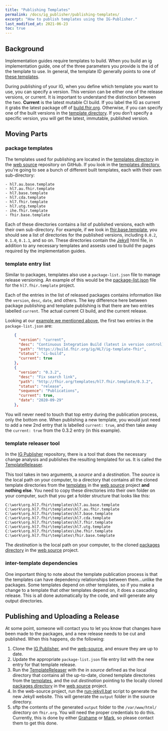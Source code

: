 ```yaml
---
title: "Publishing Templates"
permalink: /docs/ig_publisher/publishing-templates/
excerpt: "How to publish templates using the IG-Publisher."
last_modified_at: 2021-06-23
toc: true
---
```

## Background
Implementation guides require templates to build. When you build an ig implementation guide, one of the three parameters
you provide is the id of the template to use. In general, the template ID generally points to one of 
[these templates][Link-GithubTemplatesDirectory].

During publishing of your IG, when you define which template you want to use, you can specify a version. This version can
be either one of the release versions, or current. It is important to understand the distinction between the two. 
**Current** is the latest mutable CI build. If you label the IG as current it grabs the latest package off of 
[build.fhir.org][Link-BuildFhirOrg]. Otherwise, if you can specify one of the built versions in the 
[template directory][Link-GithubTemplatesDirectory]. If you don’t specify a specific version, you will get the latest,
immutable, published version.

## Moving Parts

### package templates

The templates used for publishing are located in the [templates directory][Link-GithubTemplatesDirectory] in the 
[web source][Link-GithubWebSource] repository on GitHub. If you look in the [templates directory][Link-GithubTemplatesDirectory],
you're going to see a bunch of different built templates, each with their own sub-directory:
```
- hl7.au.base.template
- hl7.au.fhir.template
- hl7.base.template
- hl7.cda.template
- hl7.fhir.template
- hl7.utg.template
- ihe.fhir.template
- fhir.base.template
```
Each of these directories contains a list of published versions, each with their own sub-directory. For example, if we
look in [fhir.base.template][Link-GithubFhirBaseTemplateDir], you should see a list of directories for the published
versions, including `0.0.2`, `0.1.0`, `0.1.1`, and so on. These directories contain the [Jekyll][Link-Jekyll] html file,
in addition to any necessary templates and assests used to build the pages required by the implementation guides.

### template entry list

Similar to packages, templates also use a `package-list.json` file to manage release versioning. An example of this 
would be the [package-list.json][Link-GithubPackageListJsonHl7Fhir] file for the `hl7.fhir.template` project.

Each of the entries in the list of released packages contains information like the `version`, `desc`, `date`, and others.
The key difference here between package publishing and template publishing is that there are two entries labelled 
`current`. The actual current CI build, and the current release.

Looking at our [example we mentioned above][Link-GithubPackageListJsonHl7Fhir], the first two entries in the 
`package-list.json` are:
```json
    {
      "version": "current",
      "desc": "Continuous Integration Build (latest in version control)",
      "path": "https://build.fhir.org/ig/HL7/ig-template-fhir",
      "status": "ci-build",
      "current": true
    },
    {
      "version": "0.3.2",
      "desc": "Fix search link",
      "path": "http://fhir.org/templates/hl7.fhir.template/0.3.2",
      "status": "release",
      "sequence": "Publications",
      "current": true,
      "date": "2020-09-29"
    },
```
You will never need to touch that top entry during the publication process, only the bottom one. When publishing a new
template, you would just need to add a new 2nd entry that is labelled `current: true`, and then take away the 
`current: true` from the 0.3.2 entry (in this example).

### template releaser tool

In the [IG Publisher][Link-GithubIgPublisherRepo] repository, there is a tool that does the necessary change analysis
and publishes the resulting templated for us. It is called the [TemplateReleaser][Link-GithubTemplateReleaser].

This tool takes in two arguments, a _source_ and a _destination_. The _source_ is the local path on your computer, to
a directory that contains all the cloned template directories from the [templates][Link-GithubTemplatesDirectory] in 
the [web source][Link-GithubWebSource] project **and nothing else**. You need to copy these directories into their own 
folder on your computer, such that you get a folder structure that looks like this:
```
C:\work\org.hl7.fhir\templates\hl7.au.base.template
C:\work\org.hl7.fhir\templates\hl7.au.fhir.template
C:\work\org.hl7.fhir\templates\hl7.base.template
C:\work\org.hl7.fhir\templates\hl7.cda.template
C:\work\org.hl7.fhir\templates\hl7.fhir.template
C:\work\org.hl7.fhir\templates\hl7.utg.template
C:\work\org.hl7.fhir\templates\ihe.fhir.template
C:\work\org.hl7.fhir\templates\fhir.base.template
```
The _destination_ is the local path on your computer, to the cloned 
[packages directory][Link-GithubWebSourcePackagesDirectory] in the [web source][Link-GithubWebSource] project.

### inter-template dependencies
One important thing to note about the template publication process is that the templates can have dependency 
relationships between them...unlike the packages. Some templates depend on other templates, so if you make a change to 
a template that other templates depend on, it does a cascading release. This is all done automatically by the code, and 
will generate any output directories.

## Publishing and Uploading a Release

At some point, someone will contact you to let you know that changes have been made to the packages, and a new release
needs to be cut and published. When this happens, do the following:

1. Clone the [IG Publisher][Link-GithubIgPublisherRepo], and the [web-source][Link-GithubWebSource], and ensure they
   are up to date.
2. Update the appropriate `package-list.json` file entry list with the new entry for that template release.
3. Run the [TemplateReleaser][Link-GithubTemplateReleaser] with the in _source_ defined as the local
   directory that contains all the up-to-date, cloned template directories from the 
   [templates][Link-GithubTemplatesDirectory], and the out _destination_ pointing
   to the locally cloned [packages directory][Link-GithubWebSourcePackagesDirectory] in the [web source][Link-GithubWebSource] 
   project.
4. In the web-source project, run the [run-jekyll.bat][Link-GithubJekyllFile] script to generate the new Jekyll website.
   This will generate the `output` folder in the source directory.
5. sftp the contents of the generated `output` folder to the `/var/www/html/` directory on `fhir.org`. You will need
   the proper credentials to do this. Currently, this is done by either [Grahame][Link-grahameGithub] or
   [Mark][Link-markGithub], so please contact them to get this done.


[Link-GithubWebSource]: https://github.com/FHIR/web-source
[Link-GithubIgPublisherRepo]: https://github.com/HL7/fhir-ig-publisher

[Link-GithubJekyllFile]: https://github.com/FHIR/web-source/blob/master/run-jekyll.bat
[Link-GithubFhirBaseTemplateDir]: https://github.com/FHIR/web-source/tree/master/source/templates/fhir.base.template
[Link-GithubTemplatesDirectory]: https://github.com/FHIR/web-source/tree/master/source/templates
[Link-GithubWebSourcePackagesDirectory]: https://github.com/FHIR/web-source/tree/master/source/packages
[Link-GithubPackageListJsonHl7Fhir]: https://github.com/FHIR/web-source/blob/master/source/templates/hl7.fhir.template/package-list.json
[Link-GithubTemplateReleaser]: https://github.com/HL7/fhir-ig-publisher/blob/master/org.hl7.fhir.publisher.core/src/main/java/org/hl7/fhir/igtools/publisher/utils/TemplateReleaser.java

[Link-FhirDotOrg]: www.fhir.org
[Link-BuildFhirOrg]: www.build.fhir.org
[Link-FhirDotOrgRegistry]: http://fhir.org/guides/registry/
[Link-Jekyll]: https://jekyllrb.com/

[Link-grahameGithub]: https://github.com/grahamegrieve
[Link-markGithub]: https://github.com/markiantorno
